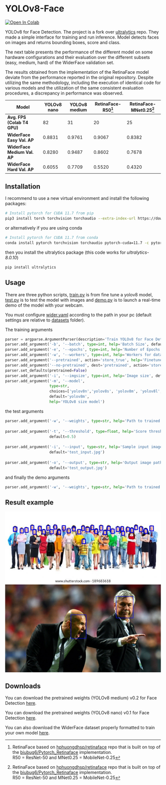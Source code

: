 # YOLOv8-Face

<a target="_blank" href="https://colab.research.google.com/drive/14QfCaIClnfSmHjjVkMNoMtZ0MlRhCwr6?usp=sharing">
  <img src="https://colab.research.google.com/assets/colab-badge.svg" alt="Open In Colab"/>
</a>

YOLOv8 for Face Detection. The project is a fork over [ultralytics](https://github.com/ultralytics/ultralytics) repo. They made a simple interface for training and run inference. Model detects faces on images and returns bounding boxes, score and class.

The next table presents the performance of the different model on some hardware configurations and their evaluation over the different subsets (easy, medium, hard) of the WiderFace validation set.  

The results obtained from the implementation of the RetinaFace model deviate from the performance reported in the original repository. Despite utilizing the same methodology, including the execution of identical code for various models and the utilization of the same consistent evaluation procedures, a discrepancy in performance was observed.

**Model** | YOLOv8 nano | YOLOv8 medium | RetinaFace-R50[^1] | RetinaFace-MNet0.25[^1]
--- | --- | --- | --- | --- 
**Avg. FPS (Colab T4 GPU)** | 82 | 31 | 20 | 25 
**WiderFace Easy Val. AP** | 0.8831 | 0.9761  | 0.9067 | 0.8382  
**WiderFace Medium Val. AP** | 0.8280 | 0.9487 | 0.8602 | 0.7678
**WiderFace Hard Val. AP** | 0.6055 | 0.7709 | 0.5520 | 0.4320 

[^1]: RetinaFace based on [hphuongdhsp/retinaface](https://github.com/hphuongdhsp/retinaface) repo that is built on top of the [biubug6/Pytorch_Retinaface](https://github.com/biubug6/Pytorch_Retinaface) implementation.  
R50 = ResNet-50 and MNet0.25 = MobileNet-0.25

## Installation

I recommend to use a new virtual environment and install the following packages:

```bash
# Install pytorch for CUDA 11.7 from pip
pip3 install torch torchvision torchaudio --extra-index-url https://download.pytorch.org/whl/cu117
```
or alternatively if you are using conda

```bash
# Install pytorch for CUDA 11.7 from conda
conda install pytorch torchvision torchaudio pytorch-cuda=11.7 -c pytorch -c nvidia
```

then you install the ultralytics package (this code works for *ultralytics-8.0.10*)
```bash
pip install ultralytics
```

## Usage

There are three python scripts, [train.py](train.py) is from fine tune a yolov8 model, [test.py](test.py) is to test the model with images and [demo.py](demo.py) is to launch a real-time demo of the model with your webcam.

You must configure [wider.yaml](datasets/wider.yaml) according to the path in your pc (default settings are relative to [datasets](datasets) folder).

The training arguments
```python
parser = argparse.ArgumentParser(description='Train YOLOv8 for Face Detection')
parser.add_argument('-b', '--batch', type=int, help='Batch Size', default=8)
parser.add_argument('-e', '--epochs', type=int, help='Number of Epochs', default=100)
parser.add_argument('-w', '--workers', type=int, help='Workers for datalaoder', default=2)
parser.add_argument('--pretrained', action='store_true', help='Finetune')
parser.add_argument('--no-pretrained', dest='pretrained', action='store_false', help='Train from zero.')
parser.set_defaults(pretrained=False)
parser.add_argument('-i', '--imgsize', type=int, help='Image size', default=640)
parser.add_argument('-m', '--model',
                    type=str,
                    choices=['yolov8n','yolov8s', 'yolov8m', 'yolov8l', 'yolov8xl'],
                    default='yolov8m',
                    help='YOLOv8 size model')
```

the test arguments

```python
parser.add_argument('-w', '--weights', type=str, help='Path to trained  weights', default='runs/detect/train/weights/best.pt')

parser.add_argument('-t', '--threshold', type=float, help='Score threshold',
                    default=0.5)

parser.add_argument('-i', '--input', type=str, help='Sample input image path',
                    default='test_input.jpg')

parser.add_argument('-o', '--output', type=str, help='Output image path',
                    default='test_output.jpg')
```

and finally the demo arguments

```python
parser.add_argument('-w', '--weights', type=str, help='Path to trained  weights', default='runs/detect/train/weights/best.pt')

```
## Result example
<img src="test_images/test_output.jpg" width="600"/>
<img src="test_images/test_output_3.jpg" width="600"/>

## Downloads

You can download the pretrained weights (YOLOv8 medium) v0.2 for Face Detection [here](https://drive.google.com/file/d/1IJZBcyMHGhzAi0G4aZLcqryqZSjPsps-/view?usp=sharing).

You can download the pretrained weights (YOLOv8 nano) v0.1 for Face Detection [here](https://drive.google.com/file/d/1ZD_CEsbo3p3_dd8eAtRfRxHDV44M0djK/view?usp=sharing). 

You can also download the WiderFace dataset properly formatted to train your own model [here](https://drive.google.com/file/d/1roNilRaLMz4uLqZvINDAyxasG8ncwb5n/view?usp=share_link).

